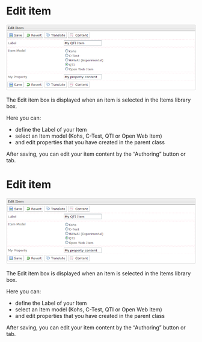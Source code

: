 <!--
author:
    - 'Jérôme Bogaerts'
created_at: '2012-03-16 17:01:37'
updated_at: '2013-03-13 13:19:04'
tags:
    - 'Manage Items'
-->

Edit item
=========

![](../resources/edit-items.png)

The Edit item box is displayed when an item is selected in the Items library box.

Here you can:

-   define the Label of your Item
-   select an Item model (Kohs, C-Test, QTI or Open Web Item)
-   and edit properties that you have created in the parent class

After saving, you can edit your item content by the “Authoring” button or tab.

Edit item
=========

![](../resources/edit-items.png)

The Edit item box is displayed when an item is selected in the Items library box.

Here you can:

-   define the Label of your Item
-   select an Item model (Kohs, C-Test, QTI or Open Web Item)
-   and edit properties that you have created in the parent class

After saving, you can edit your item content by the “Authoring” button or tab.


